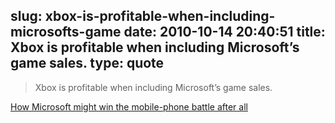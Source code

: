 slug: xbox-is-profitable-when-including-microsofts-game
date: 2010-10-14 20:40:51
title: Xbox is profitable when including Microsoft’s game sales.
type: quote
---

> Xbox is profitable when including Microsoft’s game sales.

[How Microsoft might win the mobile-phone battle after all](http://venturebeat.com/2010/10/13/microsoft-windows-phone-7-xbox-lessons/)
